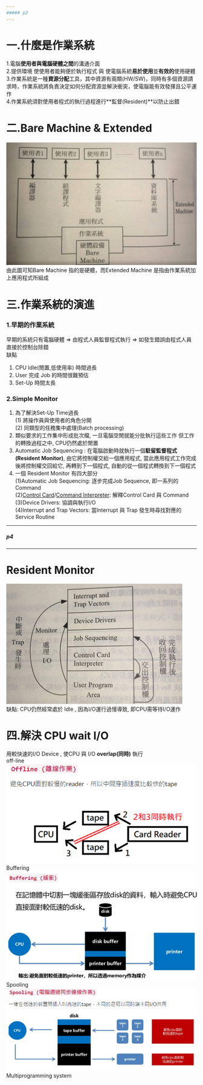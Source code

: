 ```yaml
---
##### p2
---
```

# 一.什麼是作業系統
1.電腦**使用者與電腦硬體之間**的溝通介面  
2.提供環境 使使用者能夠便於執行程式 與 使電腦系統**易於使用**並**有效的**使用硬體  
3.作業系統是一種**資源分配**工具，其中資源有兩類(HW/SW)，同時有多個資源請求時，作業系統將負責決定如何分配資源並解決衝突，使電腦能有效發揮且公平運作    
4.作業系統須對使用者程式的執行過程進行**監督(Resident)**以防止出錯  

# 二.Bare Machine & Extended 
![BareMachgine & Extended](https://raw.githubusercontent.com/chi0220/Image-Space/main/20230304141841.png)  
由此圖可知Bare Machine 指的是硬體，而Extended Machine 是指由作業系統加上應用程式所組成  

# 三.作業系統的演進  
### 1.早期的作業系統  
早期的系統只有電腦硬體 => 由程式人員監督程式執行 => 如發生錯誤由程式人員直接於控制台除錯  
缺點  
1. CPU Idle(閒置,低使用率) 時間過長
2. User 完成 Job 的時間很難預估
3. Set-Up 時間太長

### 2.Simple Monitor
1. 為了解決Set-Up Time過長   
  (1) 將操作員與使用者的角色分開  
  (2) 同類型的任務集中處理(Batch processing)  
2. 類似要求的工作集中形成批次檔, 一旦電腦空閒就能分批執行這些工作  但工作的轉換過程之中, CPU仍然處於閒置   
3. Automatic Job Sequencing : 在電腦啟動時就執行一個**駐留監督程式(Resident Monitor)**, 由它將控制權交給一個應用程式, 當此應用程式工作完成後將控制權交回給它, 再轉到下一個程式, 自動的從一個程式轉換到下一個程式  
4. 一個 Resident Monitor 有四大部分  
  (1)Automatic Job Sequencing: 逐步完成Job Sequence, 即一系列的Command  
  (2)[Control Card](https://www.techopedia.com/definition/5275/controller-card)/[Command Interpreter](https://www.tutorialspoint.com/what-is-the-purpose-of-the-command-interpreter): 解釋Control Card 與 Command  
  (3)Device Drivers: 協調與執行I/O  
  (4)Interrupt and Trap Vectors: 當Interrupt 與 Trap 發生時尋找對應的Service Routine  
  
------
##### p4
---------
# Resident Monitor  
![Resident Monitor](https://raw.githubusercontent.com/chi0220/Image-Space/main/20230303222011.png)   
缺點: CPU仍然經常處於 Idle , 因為I/O運行過慢導致, 即CPU需等待I/O運作  

# 四.解決 CPU wait I/O  
用較快速的I/O Device , 使CPU 與 I/O **overlap(同時)** 執行  
  off-line  
  ![off-line](https://raw.githubusercontent.com/chi0220/Image-Space/main/20230303222534.png)  
  Buffering  
  ![Buffering](https://raw.githubusercontent.com/chi0220/Image-Space/main/20230303222640.png)  
  Spooling  
  ![Spooling](https://raw.githubusercontent.com/chi0220/Image-Space/main/20230303222603.png)  
  Multiprogramming system  
